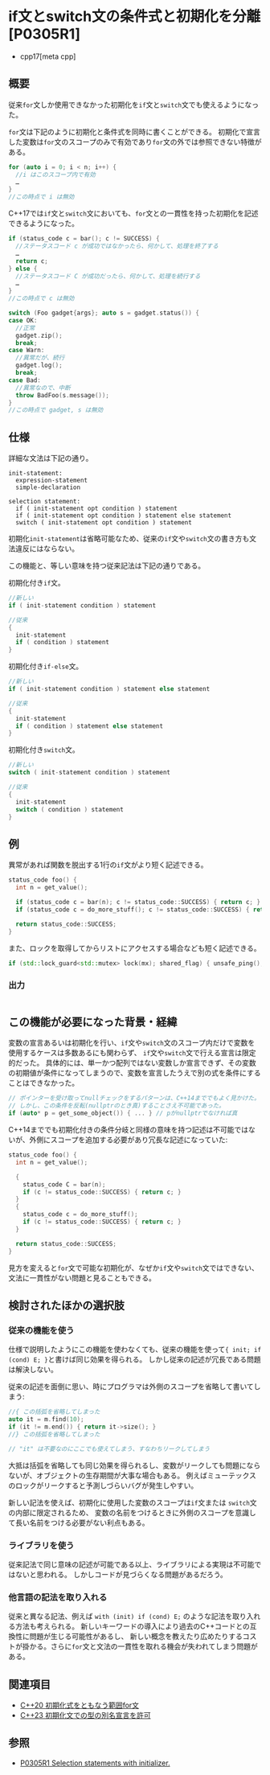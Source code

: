 # if文とswitch文の条件式と初期化を分離 [P0305R1]
* cpp17[meta cpp]

## 概要

従来`for`文しか使用できなかった初期化を`if`文と`switch`文でも使えるようになった。

`for`文は下記のように初期化と条件式を同時に書くことができる。
初期化で宣言した変数は`for`文のスコープのみで有効であり`for`文の外では参照できない特徴がある。

```cpp
for (auto i = 0; i < n; i++) {
  //i はこのスコープ内で有効
  …
}
//この時点で i は無効
```

C++17では`if`文と`switch`文においても、`for`文との一貫性を持った初期化を記述できるようになった。

```cpp
if (status_code c = bar(); c != SUCCESS) {
  //ステータスコード c が成功ではなかったら、何かして、処理を終了する
  …
  return c;
} else {
  //ステータスコード C が成功だったら、何かして、処理を続行する
  …
}
//この時点で c は無効

switch (Foo gadget{args}; auto s = gadget.status()) {
case OK:
  //正常
  gadget.zip();
  break;
case Warn:
  //異常だが、続行
  gadget.log();
  break;
case Bad:
  //異常なので、中断
  throw BadFoo(s.message());
}
//この時点で gadget, s は無効
```


## 仕様

詳細な文法は下記の通り。

```
init-statement:
  expression-statement
  simple-declaration

selection statement:
  if ( init-statement opt condition ) statement
  if ( init-statement opt condition ) statement else statement
  switch ( init-statement opt condition ) statement
```

初期化`init-statement`は省略可能なため、従来の`if`文や`switch`文の書き方も文法違反にはならない。

この機能と、等しい意味を持つ従来記法は下記の通りである。

初期化付き`if`文。

```cpp
//新しい
if ( init-statement condition ) statement

//従来
{
  init-statement
  if ( condition ) statement
}
```

初期化付き`if-else`文。

```cpp
//新しい
if ( init-statement condition ) statement else statement

//従来
{
  init-statement
  if ( condition ) statement else statement
}
```

初期化付き`switch`文。

```cpp
//新しい
switch ( init-statement condition ) statement

//従来
{
  init-statement
  switch ( condition ) statement
}
```


## 例

異常があれば関数を脱出する1行の`if`文がより短く記述できる。

```cpp
status_code foo() {
  int n = get_value();

  if (status_code c = bar(n); c != status_code::SUCCESS) { return c; }
  if (status_code c = do_more_stuff(); c != status_code::SUCCESS) { return c; }

  return status_code::SUCCESS;
}
```

また、ロックを取得してからリストにアクセスする場合なども短く記述できる。

```cpp
if (std::lock_guard<std::mutex> lock(mx); shared_flag) { unsafe_ping(); shared_flag = false; }
```


### 出力

```
```


## この機能が必要になった背景・経緯

変数の宣言あるいは初期化を行い、`if`文や`switch`文のスコープ内だけで変数を使用するケースは多数あるにも関わらず、
`if`文や`switch`文で行える宣言は限定的だった。
具体的には、単一かつ配列ではない変数しか宣言できず、その変数の初期値が条件になってしまうので、変数を宣言したうえで別の式を条件にすることはできなかった。

```cpp
// ポインターを受け取ってnullチェックをするパターンは、C++14まででもよく見かけた。
// しかし、この条件を反転(nullptrのとき真)することさえ不可能であった。
if (auto* p = get_some_object()) { ... } // pがnullptrでなければ真
```

C++14まででも初期化付きの条件分岐と同様の意味を持つ記述は不可能ではないが、外側にスコープを追加する必要があり冗長な記述になっていた:

```cpp
status_code foo() {
  int n = get_value();

  {
    status_code C = bar(n);
    if (c != status_code::SUCCESS) { return c; }
  }
  {
    status_code c = do_more_stuff();
    if (c != status_code::SUCCESS) { return c; }
  }

  return status_code::SUCCESS;
}
```

見方を変えると`for`文で可能な初期化が、なぜか`if`文や`switch`文ではできない、文法に一貫性がない問題と見ることもできる。


## 検討されたほかの選択肢

### 従来の機能を使う

仕様で説明したようにこの機能を使わなくても、従来の機能を使って`{ init; if (cond) E; }`と書けば同じ効果を得られる。
しかし従来の記述が冗長である問題は解決しない。

従来の記述を面倒に思い、時にプログラマは外側のスコープを省略して書いてしまう:

```cpp
//{ この括弧を省略してしまった
auto it = m.find(10);
if (it != m.end()) { return it->size(); }
//} この括弧を省略してしまった

// "it" は不要なのにここでも使えてしまう、すなわちリークしてしまう
```

大抵は括弧を省略しても同じ効果を得られるし、変数がリークしても問題にならないが、オブジェクトの生存期間が大事な場合もある。
例えばミューテックスのロックがリークすると予測しづらいバグが発生しやすい。

新しい記法を使えば、初期化に使用した変数のスコープは`if`文または `switch`文の内部に限定されるため、
変数の名前をつけるときに外側のスコープを意識して長い名前をつける必要がない利点もある。

### ライブラリを使う

従来記法で同じ意味の記述が可能である以上、ライブラリによる実現は不可能ではないと思われる。
しかしコードが見づらくなる問題があるだろう。

### 他言語の記法を取り入れる

従来と異なる記法、例えば `with (init) if (cond) E;` のような記法を取り入れる方法も考えられる。
新しいキーワードの導入により過去のC++コードとの互換性に問題が生じる可能性があるし、
新しい概念を教えたり広めたりするコストが掛かる。さらに`for`文と文法の一貫性を取れる機会が失われてしまう問題がある。


## 関連項目
- [C++20 初期化式をともなう範囲for文](/lang/cpp20/range-based_for_statements_with_initializer.md)
- [C++23 初期化文での型の別名宣言を許可](/lang/cpp23/extend_init_statement_to_allow_alias_declaration.md)


## 参照
- [P0305R1 Selection statements with initializer.](http://www.open-std.org/jtc1/sc22/wg21/docs/papers/2016/p0305r1.html)
